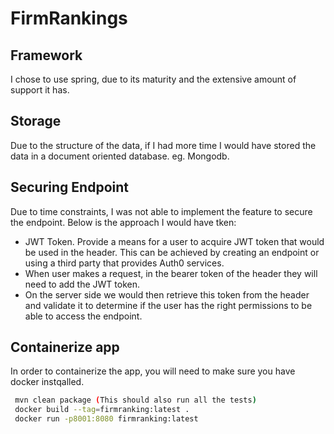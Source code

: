 # FirmRankings
## Framework
I chose to use spring, due to its maturity and the extensive amount of support it has.

## Storage
Due to the structure of the data, if I had more time I would have stored the data in a document
oriented database. eg. Mongodb.

## Securing Endpoint

Due to time constraints, I was not able to implement the feature to secure the endpoint.
Below is the approach I would have tken:
- JWT Token.
  Provide a means for a user to acquire JWT token that would be used in the header.
  This can be achieved by creating an endpoint or using a third party that provides Auth0 services.
- When user makes a request, in the bearer token of the header they will need to add the JWT token.
- On the server side we would then retrieve this token from the header and validate it to determine
  if the user has the right permissions to be able to access the endpoint.

## Containerize app
In order to containerize the app, you will need to make sure you have docker instqalled.
```sh
 mvn clean package (This should also run all the tests)
 docker build --tag=firmranking:latest .
 docker run -p8001:8080 firmranking:latest
```